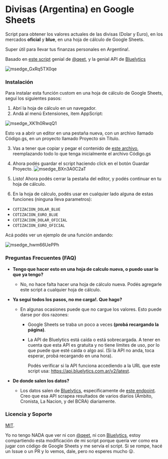 # Divisas (Argentina) en Google Sheets
Script para obtener los valores actuales de las divisas (Dolar y Euro), en los mercados **oficial** y **blue**, en una hoja de cálculo de Google Sheets.

Super útil para llevar tus finanzas personales en Argentina!.

Basado en [este script](https://github.com/qeet/IMPORTJSONAPI) genial de [@qeet](https://github.com/qeet), y la genial API de [Bluelytics](https://bluelytics.com.ar/#!/)

![msedge_GxRq5TX0qe](https://user-images.githubusercontent.com/10502605/189499875-d8bb767e-2aa8-4185-8549-3bfb8b5fbc37.png)
###  Instalación
Para instalar esta función custom en una hoja de cálculo de Google Sheets, seguí los siguientes pasos:

1. Abrí la hoja de cálculo en un navegador.
2. Andá al menú Extensiones, item AppScript:

![msedge_XK1h0RwqQ1](https://user-images.githubusercontent.com/10502605/189499907-ce0d5c83-fdc7-447b-b7e1-fbad2e1d2500.png)

Esto va a abrir un editor en una pestaña nueva, con un archivo llamado Código.gs, en un proyecto llamado Proyecto sin Título.

3. Vas a tener que copiar y pegar el contenido de [este archivo](https://raw.githubusercontent.com/spersico/googleSheetsDivisas/main/codigo.gs), reemplazando todo lo que tenga inicialmente el archivo Código.gs
4. Ahora podés guardar el script haciendo click en el botón Guardar Proyecto.
![msedge_BXn3A0C2aT](https://user-images.githubusercontent.com/10502605/189499922-46357d08-c610-49a7-9926-fd4a43995c94.png)

5. Listo! Ahora podés cerrar la pestaña del editor, y podés continuar en tu hoja de cálculo.
6. En la hoja de cálculo, podés usar en cualquier lado alguna de estas funciones (ninguna lleva parametros):
 - `COTIZACION_DOLAR_BLUE`
 - `COTIZACION_EURO_BLUE`
 - `COTIZACION_DOLAR_OFICIAL`
 - `COTIZACION_EURO_OFICIAL`
 
Acá podés ver un ejemplo de una función andando:

![msedge_hwm66UePPh](https://user-images.githubusercontent.com/10502605/189499925-14ce8469-3846-4b5a-84b6-373d339116bd.png)

### Preguntas Frecuentes (FAQ)

- **Tengo que hacer esto en una hoja de calculo nueva, o puedo usar lo que ya tengo?**
    - No, no hace falta hacer una hoja de cálculo nueva. Podés agregarle este script a cualquier hoja de cálculo.
   
- **Ya seguí todos los pasos, no me carga!. Que hago?**

   - En algunas ocasiones puede que no cargue los valores. Esto puede darse por dos razones:
        + Google Sheets se traba un poco a veces **(probá recargando la página)**.
        + La API de Bluelytics está caída o está sobrecargada. A tener en cuenta que esta API es gratuita y no tiene límites de uso, por lo que puede que esté caida o algo así. (Si la API no anda, toca esperar, probá recargando en una hora). 
          
          Podés verificar si la API funciona accediendo a la URL que este script usa: https://api.bluelytics.com.ar/v2/latest.
        
- **De donde salen los datos?**
    - Los datos salen de [Bluelytics](https://bluelytics.com.ar/#!), específicamente de [este endpoint](https://api.bluelytics.com.ar/v2/latest). Creo que esa API scrapea resultados de varios diarios (Ámbito, Cronista, La Nacion, y del BCRA) diariamente.

### Licencia y Soporte
[MIT](https://github.com/spersico/googleSheetsDivisas/blob/main/LICENSE).

Yo no tengo NADA que ver ni con [@qeet](https://github.com/qeet), ni con [Bluelytics](https://bluelytics.com.ar/#!/), estoy compartiendo esta modificación de mi script porque quería ver como era jugar con código de Google Sheets y me servía el script. Si se rompe, hacé un Issue o un PR y lo vemos, dale, pero no esperes mucho 😛.
